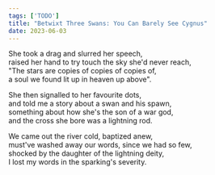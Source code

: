 ```yaml
---
tags: ['TODO']
title: "Betwixt Three Swans: You Can Barely See Cygnus"
date: 2023-06-03
---
```


She took a drag and slurred her speech,  
raised her hand to try touch the sky she'd never reach,  
"The stars are copies of copies of copies of,  
a soul we found lit up in heaven up above".

She then signalled to her favourite dots,  
and told me a story about a swan and his spawn,  
something about how she's the son of a war god,  
and the cross she bore was a lightning rod.

We came out the river cold, baptized anew,  
must've washed away our words, since we had so few,  
shocked by the daughter of the lightning deity,  
I lost my words in the sparking's severity.
